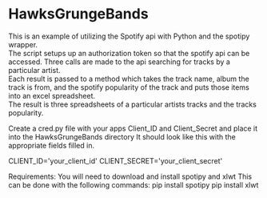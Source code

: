 # HawksGrungeBands
This is an example of utilizing the Spotify api with Python and the spotipy wrapper.  
The script setups up an authorization token so that the spotify api can be accessed.
Three calls are made to the api searching for tracks by a particular artist.  
Each result is passed to a method which takes the track name, album the track is from, and the spotify popularity of the track and puts those items into an excel spreadsheet.  
The result is three spreadsheets of a particular artists tracks and the tracks popularity.

Create a cred.py file with your apps Client_ID and Client_Secret and place it into the HawksGrungeBands directory
It should look like this with the appropriate fields filled in.

CLIENT_ID='your_client_id'
CLIENT_SECRET='your_client_secret'

Requirements:
You will need to download and install spotipy and xlwt
This can be done with the following commands:
pip install spotipy
pip install xlwt

